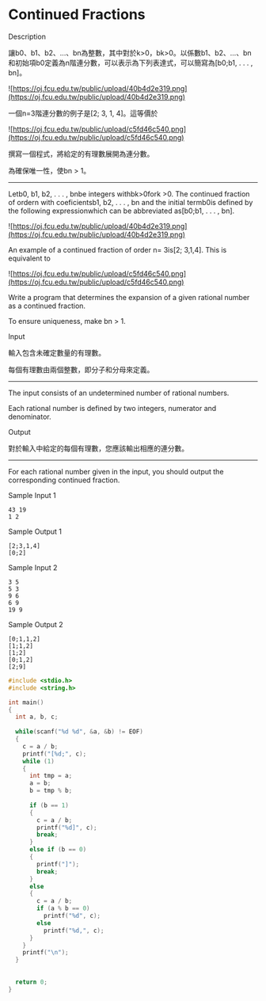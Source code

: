 # Continued Fractions

Description

讓b0、b1、b2、...、bn為整數，其中對於k>0，bk>0。以係數b1、b2、...、bn和初始項b0定義為n階連分數，可以表示為下列表達式，可以簡寫為[b0;b1, . . . , bn]。

![https://oj.fcu.edu.tw/public/upload/40b4d2e319.png](https://oj.fcu.edu.tw/public/upload/40b4d2e319.png)

一個n=3階連分數的例子是[2; 3, 1, 4]。這等價於

![https://oj.fcu.edu.tw/public/upload/c5fd46c540.png](https://oj.fcu.edu.tw/public/upload/c5fd46c540.png)

撰寫一個程式，將給定的有理數展開為連分數。

為確保唯一性，使bn > 1。

- ------------------------------------------------------------------------------

Letb0, b1, b2, . . . , bnbe integers withbk>0fork >0. The continued fraction of ordern with coeficientsb1, b2, . . . , bn and the initial termb0is defined by the following expressionwhich can be abbreviated as[b0;b1, . . . , bn].

![https://oj.fcu.edu.tw/public/upload/40b4d2e319.png](https://oj.fcu.edu.tw/public/upload/40b4d2e319.png)

An example of a continued fraction of order n= 3is[2; 3,1,4]. This is equivalent to

![https://oj.fcu.edu.tw/public/upload/c5fd46c540.png](https://oj.fcu.edu.tw/public/upload/c5fd46c540.png)

Write a program that determines the expansion of a given rational number as a continued fraction.

To ensure uniqueness, make bn > 1.

Input

輸入包含未確定數量的有理數。

每個有理數由兩個整數，即分子和分母來定義。

- ------------------------------------------------------------------------------

The input consists of an undetermined number of rational numbers.

Each rational number is defined by two integers, numerator and denominator.

Output

對於輸入中給定的每個有理數，您應該輸出相應的連分數。

- ------------------------------------------------------------------------------

For each rational number given in the input, you should output the corresponding continued fraction.

Sample Input 1

```
43 19
1 2

```

Sample Output 1

```
[2;3,1,4]
[0;2]

```

Sample Input 2

```
3 5
5 3
9 6
6 9
19 9

```

Sample Output 2

```
[0;1,1,2]
[1;1,2]
[1;2]
[0;1,2]
[2;9]
```

```c
#include <stdio.h>
#include <string.h>

int main()
{
  int a, b, c;
  
  while(scanf("%d %d", &a, &b) != EOF)
  {
    c = a / b;
    printf("[%d;", c);
    while (1)
    {
      int tmp = a;
      a = b;
      b = tmp % b;
      
      if (b == 1)
      {
        c = a / b;
        printf("%d]", c);
        break;
      }
      else if (b == 0)
      {
        printf("]");
        break;
      }
      else
      {
        c = a / b;
        if (a % b == 0)
          printf("%d", c);
        else
          printf("%d,", c);
      }
    }
    printf("\n");
  }
  
  
  return 0;
}
```